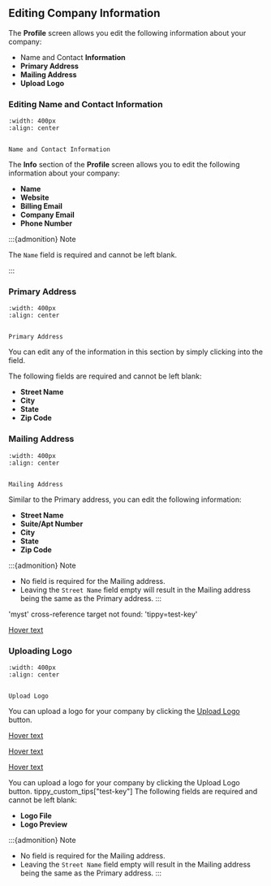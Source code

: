 ## Editing Company Information


The **Profile** screen allows you edit the following information about your company:


- Name and Contact **Information**
- **Primary Address**
- **Mailing Address**
- **Upload Logo**





### Editing Name and Contact Information


```{figure} ../../_static/solo_app/Profile/information-section/info-zoomed-in.png
:width: 400px
:align: center


Name and Contact Information

```


The **Info** section of the **Profile** screen allows you to edit the following information about your company:

- **Name** 
- **Website**
- **Billing Email**
- **Company Email**
- **Phone Number**



:::{admonition} Note

The ``Name`` field is required and cannot be left blank.


:::


### Primary Address


```{figure} ../../_static/solo_app/Profile/information-section/primary-address-zoomed-in.png
:width: 400px
:align: center


Primary Address 

```


You can edit any of the information in this section by simply clicking into the field. 

The following fields are required and cannot be left blank:

- **Street Name**
- **City**
- **State**
- **Zip Code**





### Mailing Address


```{figure}  ../../_static/solo_app/Profile/information-section/mailing-address-zoomed-in.png
:width: 400px
:align: center


Mailing Address 

```


Similar to the Primary address, you can edit the following information:

- **Street Name**
- **Suite/Apt Number**
- **City**
- **State**
- **Zip Code**



:::{admonition} Note

- No field is required for the Mailing address.
- Leaving the ``Street Name`` field empty will result in the Mailing address being the same as the Primary address.
:::


'myst' cross-reference target not found: 'tippy=test-key' 


[Hover text](<tippy=my-key>)


### Uploading Logo


```{figure}  ../../_static/solo_app/Profile/upload-logo-section/upload-logo.png
:width: 400px
:align: center


Upload Logo 

```
You can upload a logo for your company by clicking the [Upload Logo](test-key) button.

[Hover text](<tippy=upload-logo-button>)



[Hover text](tippy=upload-logo-button)





[Hover text](<tippy=test-key>)


You can upload a logo for your company by clicking the Upload Logo button. tippy_custom_tips["test-key"] The following fields are required and cannot be left blank:

- **Logo File**
- **Logo Preview**



:::{admonition} Note

- No field is required for the Mailing address.
- Leaving the ``Street Name`` field empty will result in the Mailing address being the same as the Primary address.
:::
